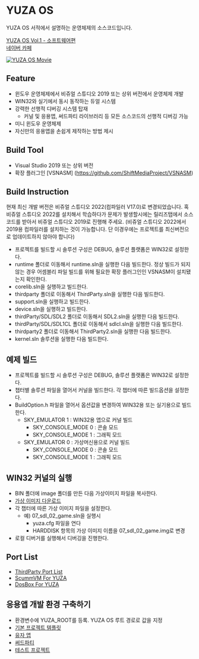 # YUZA OS
YUZA OS 서적에서 설명하는 운영체제의 소스코드입니다.   

[YUZA OS Vol.1 - 소프트웨어편](http://www.acornpub.co.kr/book/yuza-os1)   
[네이버 카페](https://cafe.naver.com/codemasterproject)   

[![YUZA OS Movie](https://img.youtube.com/vi/BM-LlEVNjWU/0.jpg)](https://youtu.be/BM-LlEVNjWU) 

## Feature
* 윈도우 운영체제에서 비쥬얼 스튜디오 2019 또는 상위 버전에서 운영체제 개발
* WIN32와 실기에서 동시 동작하는 듀얼 시스템
* 강력한 선행적 디버깅 시스템 탑재
  - 커널 및 응용앱, 써드파티 라이브러리 등 모든 소스코드의 선행적 디버깅 가능
* 미니 윈도우 운영체제
* 자신만의 응용앱을 손쉽게 제작하는 방법 제시

## Build Tool
- Visual Studio 2019 또는 상위 버전
- 확장 플러그인 [VSNASM] (https://github.com/ShiftMediaProject/VSNASM)

## Build Instruction
현재 최신 개발 버전은 비쥬얼 스튜디오 2022(컴파일러 V17.0)로 변경되었습니다.
혹 비쥬얼 스튜디오 2022를 설치해서 학습하다가 문제가 발생할시에는
릴리즈탭에서 소스코드를 받아서 비쥬얼 스튜디오 2019로 진행해 주세요.
(비쥬얼 스튜디오 2022에서 2019용 컴파일러를 설치하는 것이 가능합니다. 단 이경우에는 프로젝트를 최신버전으로 업데이트하지 않아야 합니다)

* 프로젝트를 빌드할 시 솔루션 구성은 DEBUG, 솔루션 플랫폼은 WIN32로 설정한다.
* runtime 폴더로 이동해서 runtime.sln을 실행한 다음 빌드한다.
  정상 빌드가 되지 않는 경우 어셈블리 파일 빌드를 위해 필요한 확장 플러그인인 VSNASM이 설치됐는지 확인한다.
* corelib.sln을 실행하고 빌드한다.
* thirdparty 폴더로 이동해서 ThirdParty.sln을 실행한 다음 빌드한다.
* support.sln을 실행하고 빌드한다.
* device.sln을 실행하고 빌드한다.
* thirdParty/SDL/SDL2 폴더로 이동해서 SDL2.sln을 실행한 다음 빌드한다.
* thirdParty/SDL/SDL1CL 폴더로 이동해서 sdlcl.sln을 실행한 다음 빌드한다.
* thirdparty2 폴더로 이동해서 ThirdParty2.sln을 실행한 다음 빌드한다.
* kernel.sln 솔루션을 실행한 다음 빌드한다.

## 예제 빌드
* 프로젝트를 빌드할 시 솔루션 구성은 DEBUG, 솔루션 플랫폼은 WIN32로 설정한다.
* 챕터별 솔루션 파일을 열어서 커널을 빌드한다. 각 챕터에 따른 빌드옵션을 설정한다.
* BuildOption.h 파일을 열어서 옵션값을 변경하여 WIN32용 또는 실기용으로 빌드한다.
  * SKY_EMULATOR 1 : WIN32용 앱으로 커널 빌드
    * SKY_CONSOLE_MODE 0 : 콘솔 모드
    * SKY_CONSOLE_MODE 1 : 그래픽 모드
  * SKY_EMULATOR 0 : 가상머신용으로 커널 빌드
    * SKY_CONSOLE_MODE 0 : 콘솔 모드
    * SKY_CONSOLE_MODE 1 : 그래픽 모드

## WIN32 커널의 실행
* BIN 폴더에  image 폴더를 만든 다음 가상이미지 파일을 복사한다.
* [가상 이미지 다운로드](https://drive.google.com/drive/folders/1x2My3JrYN_EAVY4GG5o0gvbdVZLaw9wB)
* 각 챕터에 따른 가상 이미지 파일을 설정한다.
  * 예) 07_sdl_02_game.sln을 실행시 
    * yuza.cfg 파일을 연다 
    * HARDDISK 항목의 가상 이미지 이름을 07_sdl_02_game.img로 변경
* 로컬 디버거를 실행해서 디버깅을 진행한다. 

## Port List
* [ThirdParty Port List](https://docs.google.com/spreadsheets/d/1WhGbZbyi8E4f2RWTuU_Y9-RuUu7yq3mHROZEgb20GD4/edit?usp=sharing)
* [ScummVM For YUZA](https://github.com/pdpdds/scummvm4yuza)
* [DosBox For YUZA](https://github.com/pdpdds/dosbox4yuza)

## 응용앱 개발 환경 구축하기
* 환경변수에 YUZA_ROOT를 등록. YUZA OS 루트 경로로 값을 지정
* [기본 프로젝트 템플릿](https://github.com/pdpdds/YuzaTemplate)
* [유자 앱](https://github.com/pdpdds/YuzaApp)
* [써드파티](https://github.com/pdpdds/yuza_thirdparty)
* [테스트 프로젝트](https://github.com/pdpdds/yuza_test)




